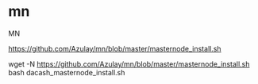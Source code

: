 # mn
MN


https://github.com/Azulay/mn/blob/master/masternode_install.sh

wget -N https://github.com/Azulay/mn/blob/master/masternode_install.sh
bash dacash_masternode_install.sh
